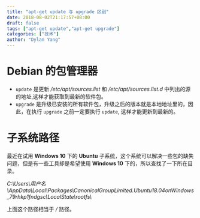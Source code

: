 ```yaml
---
title: "apt-get update 与 upgrade 区别"
date: 2018-08-02T21:17:57+08:00
draft: false
tags: ["apt-get update","apt-get upgrade"]
categories: ["技术"]
author: "Dylan Yang"
---
```


# Debian 的包管理器

- `update` 是更新 */etc/apt/sources.list* 和 */etc/apt/sources.list.d* 中列出的源的地址,这样才能获取到最新的软件包。
- `upgrade` 是升级已安装的所有软件包，升级之后的版本就是本地地址里的，因此，在执行 `upgrade` 之前一定要执行 `update`, 这样才能更新到最新的。

<!--more-->

# 子系统路径

最近在试用 **Windows 10** 下的 **Ubuntu** 子系统，这个系统可以解决一些包的缺失问题，但是有一些工具却是希望使用 **Windows 10** 下的，所以查找了一下所在目录。

*C:\\Users\\用户名\\AppData\\Local\\Packages\\CanonicalGroupLimited.Ubuntu18.04onWindows_79rhkp1fndgsc\\LocalState\\rootfs\\*

上面这个路径相当于 */* 路径。